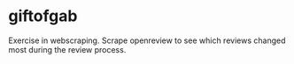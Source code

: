 # giftofgab
Exercise in webscraping. Scrape openreview to see which reviews changed most during the review process.
